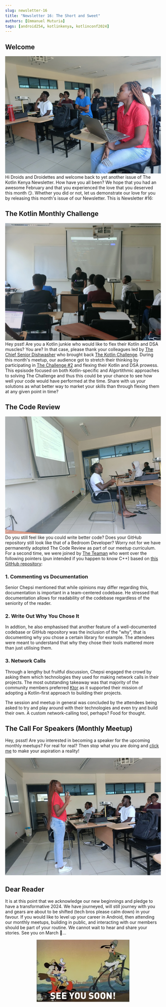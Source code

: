 ```yaml
---
slug: newsletter-16
title: "Newsletter 16: The Short and Sweet"
authors: [Emmanuel Muturia]
tags: [android254, kotlinkenya, kotlinconf2024]
---
```


## Welcome
![Alt text](../assets/The%20Android254%20&%20Kotlin%20Kenya%20Community.webp)
Hi Droids and Droidettes and welcome back to yet another issue of The Kotlin Kenya Newsletter. How have you all been? We hope that you had an awesome February and that you experienced the love that you deserved this month 😏. Whether you did or not, let us demonstrate our love for you by releasing this month's issue of our Newsletter. This is Newsletter #16:

## The Kotlin Monthly Challenge
![Alt text](../assets/The%20Kotlin%20Monthly%20Challenge.webp)
Hey psst! Are you a Kotlin junkie who would like to flex their Kotlin and DSA muscles? You are? In that case, please thank your colleagues led by [The Chief Senior Dishwasher](https://twitter.com/mambo_bryan) who brought back [The Kotlin Challenge](https://kotlinbits.vercel.app/quiz/january_2024). During this month's meetup, our audience got to stretch their thinking by participating in [The Challenge #2](https://kotlinbits.vercel.app/quiz/2024/February) and flexing their Kotlin and DSA prowess. This epsisode focused on both Kotlin-specific and Algortithmic approaches to solving The Challenge and thus this could be your chance to see how well your code would have performed at the time. Share with us your solutions as what better way to market your skills than through flexing them at any given point in time?

## The Code Review
![Alt text](../assets/The%20Code%20Review.webp)
Do you still feel like you could write better code? Does your GitHub repository still look like that of a Bedroom Developer? Worry not for we have permanently adopted The Code Review as part of our meetup curriculum. For a second time, we were joined by [The Teaman](https://twitter.com/chepsi_) who went over the following pointers (pun intended if you happen to know C++) based on [this GitHub repository](https://github.com/lynnemunini/book-shelf):

### 1. Commenting vs Documentation
Senior Chepsi mentioned that while opinions may differ regarding this, documentation is important in a team-centered codebase. He stressed that documentation allows for readability of the codebase regardless of the seniority of the reader.

### 2. Write Out Why You Chose It
In addtion, he also emphasised that another feature of a well-documented codebase or GitHub repository was the inclusion of the "why", that is documenting why you chose a certain library for example. The attendees were meant to understand that why they chose their tools mattered more than just utilising them.

### 3. Network Calls
Through a lengthy but fruitful discussion, Chepsi engaged the crowd by asking them which technologies they used for making network calls in their projects. The most outstanding takeaway was that majority of the community members preferred [Ktor](https://ktor.io/) as it supported their mission of adopting a Kotlin-first approach to building their projects.

The session and meetup in general was concluded by the attendees being asked to try and play around with their technologies and even try and build their own. A custom network-calling tool, perhaps? Food for thought.

## The Call For Speakers (Monthly Meetup)
Hey, pssst! Are you interested in becoming a speaker for the upcoming monthly meetups? For real for real? Then stop what you are doing and [click me](https://docs.google.com/forms/d/e/1FAIpQLSeGg2TFD2mBeH8AAKpWSBgYgBLLNNrZTo1BmNB5JGPHY7OTew/viewform) to make your aspiration a reality!


![Alt text](../assets/Hey.webp)

## Dear Reader
It is at this point that we acknowledge our new beginnings and pledge to have a transformative 2024. We have journeyed, will still journey with you and gears are about to be shifted (tech bros please calm down) in your favour. If you would like to level up your career in Android, then attending our monthly meetups, building in public, and interacting with our members should be part of your routine. We cannot wait to hear and share your stories. See you on March 👋...

<center>

![Alt text](../assets/See%20You%20Soon.webp)

</center>